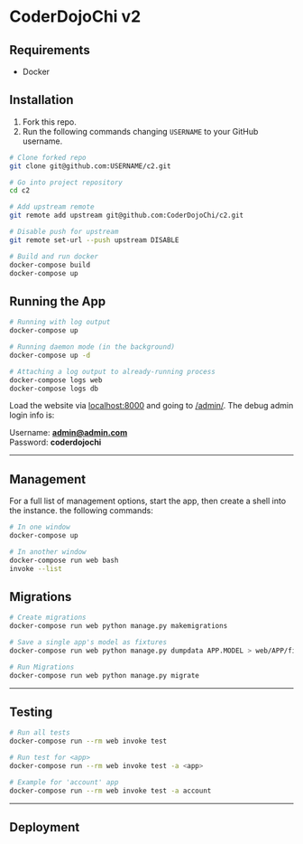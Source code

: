 # CoderDojoChi v2

## Requirements
- Docker

## Installation
1. Fork this repo.
2. Run the following commands changing `USERNAME` to your GitHub username.

```bash
# Clone forked repo
git clone git@github.com:USERNAME/c2.git

# Go into project repository
cd c2

# Add upstream remote
git remote add upstream git@github.com:CoderDojoChi/c2.git

# Disable push for upstream
git remote set-url --push upstream DISABLE

# Build and run docker
docker-compose build
docker-compose up
```

## Running the App

```bash
# Running with log output
docker-compose up

# Running daemon mode (in the background)
docker-compose up -d

# Attaching a log output to already-running process
docker-compose logs web
docker-compose logs db
```

Load the website via [localhost:8000](http://localhost:8000) and going to [/admin/](http://localhost:8000/admin). The debug admin login info is:

Username: **admin@admin.com**\
Password: **coderdojochi**

---

## Management
For a full list of management options, start the app, then create a shell into the instance. the following commands:

```bash
# In one window
docker-compose up

# In another window
docker-compose run web bash
invoke --list
```

## Migrations
```bash
# Create migrations
docker-compose run web python manage.py makemigrations

# Save a single app's model as fixtures
docker-compose run web python manage.py dumpdata APP.MODEL > web/APP/fixtures/MODEL.json

# Run Migrations
docker-compose run web python manage.py migrate

```

---

## Testing
```bash
# Run all tests
docker-compose run --rm web invoke test

# Run test for <app>
docker-compose run --rm web invoke test -a <app>

# Example for 'account' app
docker-compose run --rm web invoke test -a account
```

---

## Deployment
```bash
```
